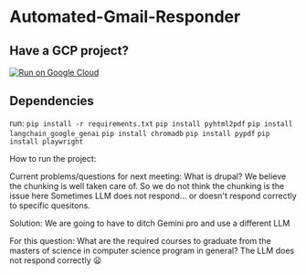 # Automated-Gmail-Responder

## Have a GCP project?
[![Run on Google Cloud](https://deploy.cloud.run/button.svg)](https://deploy.cloud.run)

## Dependencies
run:
`pip install -r requirements.txt`
`pip install pyhtml2pdf`
`pip install langchain_google_genai`
`pip install chromadb` 
`pip install pypdf`
`pip install playwright`

How to run the project:

Current problems/questions for next meeting:
What is drupal?
We believe the chunking is well taken care of. So we do not think the chunking is the issue here
Sometimes LLM does not respond... or doesn't respond correctly to specific quesitons. 

Solution: We are going to have to ditch Gemini pro and use a different
LLM

For this question: 
What are the required courses to graduate from the masters of science in computer science program in general?
The LLM does not respond correctly :frowning: